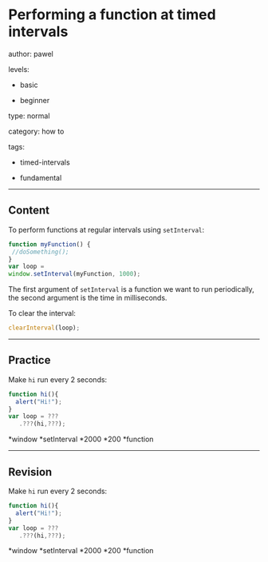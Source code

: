 # Performing a function at timed intervals
author: pawel

levels:

  - basic

  - beginner

type: normal

category: how to

tags:

  - timed-intervals

  - fundamental

---
## Content

To perform functions at regular intervals using `setInterval`:

```javascript
function myFunction() {
 //doSomething();
}
var loop = 
window.setInterval(myFunction, 1000);

```
The first argument of `setInterval` is a function we want to run periodically, the second argument is the time in milliseconds.

To clear the interval:

```javascript
clearInterval(loop);
```

---
## Practice

Make `hi` run every 2 seconds:
```javascript
function hi(){
  alert("Hi!");
}
var loop = ???
   .???(hi,???);
```
*window
*setInterval
*2000
*200
*function

---
## Revision

Make `hi` run every 2 seconds:
```javascript
function hi(){
  alert("Hi!");
}
var loop = ???
   .???(hi,???);
```
*window
*setInterval
*2000
*200
*function